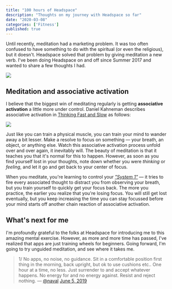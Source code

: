 ```yaml
---
title: "100 hours of Headspace"
description: "Thoughts on my journey with Headspace so far"
date: "2020-03-08"
categories: ['Fitness']
published: true
---
```


Until recently, meditation had a marketing problem. It was too often confused to have something to do with the spiritual (or even the religious), but it doesn't. Headspace solved that problem by giving meditation a new verb. I've been doing Headspace on and off since Summer 2017 and wanted to share a few thoughts I had.

![](./hs.png)

## Meditation and associative activation
I believe that the biggest win of meditating regularly is getting **associative activation** a little more under control. Daniel Kahneman describes associative activation in [Thinking Fast and Slow](/thinking-fast-and-slow/) as follows:

![](./tfs.png)

Just like you can train a physical muscle, you can train your mind to wander away a bit lesser. Make a resolve to focus on something — your breath, an object, or anything else. Watch this associative activation process unfold over and over again, it inevitably will. The beauty of meditation is that it teaches you that it's normal for this to happen. However, as soon as you find yourself lost in your thoughts, note down whether you were _thinking_ or _feeling_, and let it go and get back to your center of focus.

When you meditate, you're learning to control your [_"System 1"_](/thinking-fast-and-slow/) — it tries to fire every associated thought to distract you from observing your breath, but you train yourself to quickly get your focus back. The more you practice, the earlier you realize that you're losing focus. You will still get lost eventually, but you keep increasing the time you can stay focussed before your mind starts off another chain reaction of associative activation.

## What's next for me
I'm profoundly grateful to the folks at Headspace for introducing me to this amazing mental exercise. However, as more and more time has passed, I've realized that apps are just training wheels for beginners. Going forward, I'm going to try unguided meditation, and see where it takes me.

> 1/ No apps, no noise, no guidance. Sit in a comfortable position first thing in the morning, back upright, but ok to use cushions etc.. One hour at a time, no less. Just surrender to and accept whatever happens. No energy for and no energy against. Resist and reject nothing.
> — [@naval](twitter.com/@naval) [June 5, 2019](https://twitter.com/naval/status/1136360844948676609?ref_src=twsrc%5Etfw)
